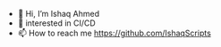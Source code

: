 - 👋 Hi, I’m Ishaq Ahmed
- 👀 interested in CI/CD
- 📫 How to reach me https://github.com/IshaqScripts
<!---
IshaqScripts/IshaqScripts is a ✨ special ✨ repository because its `README.md` (this file) appears on your GitHub profile.
You can click the Preview link to take a look at your changes.
--->
